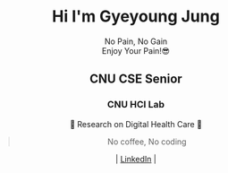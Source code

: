 <div align='center'>


# **Hi I'm Gyeyoung Jung** 
No Pain, No Gain    
Enjoy Your Pain!😎 

## CNU CSE Senior  


<!-- ![Anurag's GitHub stats](https://github-readme-stats.vercel.app/api?username=hotmoist&&show_icons=true&theme=dark)    -->
  ### __CNU HCI Lab__
  🎇 Research on Digital Health Care 🎇
 
>  No coffee, No coding
 
| [LinkedIn](https://www.linkedin.com/in/gyeyoung-jung-a911b8220/?locale=en_US) | 
<!-- [Blog](https://woolen-vinyl-157.notion.site/Gyeyoung-Jung-s-Blog-36286a968be4438792e9495d6f0dc793) | [TIL](https://woolen-vinyl-157.notion.site/TIL-a173923c843b47cb8f69a3d622879ce0) |
 -->
  
</div>
